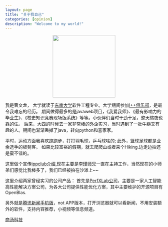 ```yaml
---
layout: page
title: "关于我自己"
categories: [opinion]
description: "Welcome to my world!"
---
```


<center>
    <p><img src="https://avatars2.githubusercontent.com/u/5145788?s=400&u=a0f16452a7940c3fcfe7842bdcfc468f79ac9310&v=4" width="200"  height="200" align="center"></p>
</center>

我是曹文龙， 大学就读于[东南大学](http://www.seu.edu.cn/)软件工程专业。大学期间参加[I++俱乐部](http://ippclub.org)，是最令我难忘的经历。
期间做得最多的是javaweb项目，《我爱我师》、《最有影响力的毕业生》、《校史知识竞赛现场版系统》等等。小伙伴们当时干劲十足，整天熬夜也靠的住。
后来，大四的时候去一家非常棒的[外企](http://www.ni.com/zh-cn.html)实习，当时遇到了一批牛掰又有趣的人。期间也渐渐丢掉了java，转向python和喜家家。

<!-- 研究生期间，我就掉进了机器视觉的漩涡中，在这里挣扎，漩涡里的风景还是有的，只是现在无暇去观赏罢了。等我抵达漩涡之心得时候再跟大家详细介绍。 -->

平时，运动方面我喜欢跑跑步，打打羽毛球，乒乓球啥的; 此外，篮球足球都是业余选手的板凳客。
如果比较富裕的假期，就去爬爬山或者来个Hiking.边走边拍还是蛮不错的。

这里做个宣传[ippclub介绍](https://github.com/IppClub/Docs),现在主要是[李瑾师兄](https://github.com/pigpigyyy)一直在主持工作，当然现在的小师弟们感觉比我棒多了，我们已经被拍在沙滩上~~

这里介绍两家曾经实习的公司产品：
首先是[PerfXLab公司](http://perfxlab.com/)，主要是一家人工智能高性能解决方案公司，为各大公司提供性能优化方案，其中主要维护的开源项目有OpenBlas.

另外就是[腾讯新闻手机版](https://xw.qq.com)，not APP版本，打开浏览器就可以看新闻，不用安装额外的软件，支持内容推荐，小视频等信息频道。

[商汤科技](https://www.sensetime.com/)
